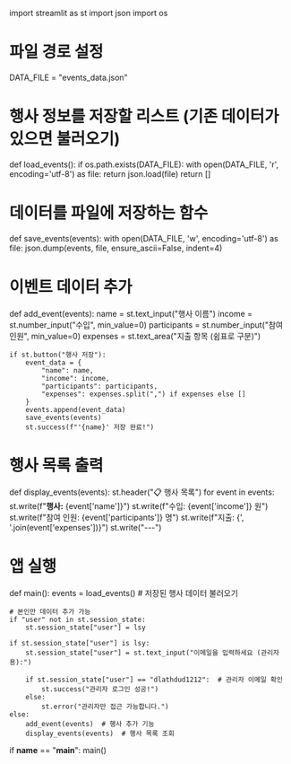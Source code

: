 import streamlit as st
import json
import os

# 파일 경로 설정
DATA_FILE = "events_data.json"

# 행사 정보를 저장할 리스트 (기존 데이터가 있으면 불러오기)
def load_events():
    if os.path.exists(DATA_FILE):
        with open(DATA_FILE, 'r', encoding='utf-8') as file:
            return json.load(file)
    return []

# 데이터를 파일에 저장하는 함수
def save_events(events):
    with open(DATA_FILE, 'w', encoding='utf-8') as file:
        json.dump(events, file, ensure_ascii=False, indent=4)

# 이벤트 데이터 추가
def add_event(events):
    name = st.text_input("행사 이름")
    income = st.number_input("수입", min_value=0)
    participants = st.number_input("참여 인원", min_value=0)
    expenses = st.text_area("지출 항목 (쉼표로 구분)")

    if st.button("행사 저장"):
        event_data = {
            "name": name,
            "income": income,
            "participants": participants,
            "expenses": expenses.split(",") if expenses else []
        }
        events.append(event_data)
        save_events(events)
        st.success(f"'{name}' 저장 완료!")

# 행사 목록 출력
def display_events(events):
    st.header("📋 행사 목록")
    for event in events:
        st.write(f"**행사:** {event['name']}")
        st.write(f"수입: {event['income']} 원")
        st.write(f"참여 인원: {event['participants']} 명")
        st.write(f"지출: {', '.join(event['expenses'])}")
        st.write("---")

# 앱 실행
def main():
    events = load_events()  # 저장된 행사 데이터 불러오기
    
    # 본인만 데이터 추가 가능
    if "user" not in st.session_state:
        st.session_state["user"] = lsy

    if st.session_state["user"] is lsy:
        st.session_state["user"] = st.text_input("이메일을 입력하세요 (관리자용):")
        
        if st.session_state["user"] == "dlathdud1212":  # 관리자 이메일 확인
            st.success("관리자 로그인 성공!")
        else:
            st.error("관리자만 접근 가능합니다.")
    else:
        add_event(events)  # 행사 추가 기능
        display_events(events)  # 행사 목록 조회

if __name__ == "__main__":
    main()
